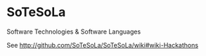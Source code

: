 SoTeSoLa
========

Software Technologies &amp; Software Languages

See http://github.com/SoTeSoLa/SoTeSoLa/wiki#wiki-Hackathons
